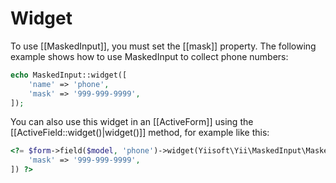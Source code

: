 Widget
======

To use [[MaskedInput]], you must set the [[mask]] property. The following example
shows how to use MaskedInput to collect phone numbers:

```php
echo MaskedInput::widget([
    'name' => 'phone',
    'mask' => '999-999-9999',
]);
```

You can also use this widget in an [[ActiveForm]] using the [[ActiveField::widget()|widget()]]
method, for example like this:

```php
<?= $form->field($model, 'phone')->widget(Yiisoft\Yii\MaskedInput\MaskedInput::class, [
    'mask' => '999-999-9999',
]) ?>
```
